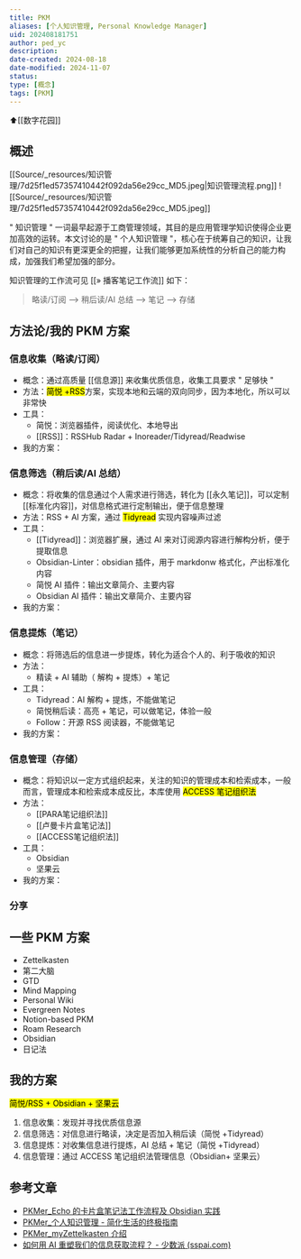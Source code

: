 ```yaml
---
title: PKM
aliases: [个人知识管理, Personal Knowledge Manager]
uid: 202408181751
author: ped_yc
description: 
date-created: 2024-08-18
date-modified: 2024-11-07
status: 
type: [概念]
tags: [PKM]
---
```


⬆[[数字花园]]

## 概述

[[Source/_resources/知识管理/7d25f1ed57357410442f092da56e29cc_MD5.jpeg|知识管理流程.png]]
![[Source/_resources/知识管理/7d25f1ed57357410442f092da56e29cc_MD5.jpeg]]

" 知识管理 " 一词最早起源于工商管理领域，其目的是应用管理学知识使得企业更加高效的运转。本文讨论的是 " 个人知识管理 "，核心在于统筹自己的知识，让我们对自己的知识有更深更全的把握，让我们能够更加系统性的分析自己的能力构成，加强我们希望加强的部分。

知识管理的工作流可见 [[» 播客笔记工作流]] 如下：

> 略读/订阅 --> 稍后读/AI 总结 --> 笔记 --> 存储

## 方法论/我的 PKM 方案

### 信息收集（略读/订阅）

- 概念：通过高质量 [[信息源]] 来收集优质信息，收集工具要求 " 足够快 "
- 方法：<mark class="hltr-red">简悦 +RSS</mark>方案，实现本地和云端的双向同步，因为本地化，所以可以非常快
- 工具：
	- 简悦：浏览器插件，阅读优化、本地导出
	- [[RSS]]：RSSHub Radar + Inoreader/Tidyread/Readwise
- 我的方案：

### 信息筛选（稍后读/AI 总结）

- 概念：将收集的信息通过个人需求进行筛选，转化为 [[永久笔记]]，可以定制 [[标准化内容]]，对信息格式进行定制输出，便于信息整理
- 方法：RSS + AI 方案，通过 <mark class="hltr-red">Tidyread</mark> 实现内容噪声过滤
- 工具：
	- [[Tidyread]]：浏览器扩展，通过 AI 来对订阅源内容进行解构分析，便于提取信息
	- Obsidian-Linter：obsidian 插件，用于 markdonw 格式化，产出标准化内容
	- 简悦 AI 插件：输出文章简介、主要内容
	- Obsidian AI 插件：输出文章简介、主要内容
- 我的方案：

### 信息提炼（笔记）

- 概念：将筛选后的信息进一步提炼，转化为适合个人的、利于吸收的知识
- 方法：
	- 精读 + AI 辅助（ 解构 + 提炼）+ 笔记
- 工具：
	- Tidyread：AI 解构 + 提炼，不能做笔记
	- 简悦稍后读：高亮 + 笔记，可以做笔记，体验一般
	- Follow：开源 RSS 阅读器，不能做笔记
- 我的方案：

### 信息管理（存储）

- 概念：将知识以一定方式组织起来，关注的知识的管理成本和检索成本，一般而言，管理成本和检索成本成反比，本库使用 <mark class="hltr-red">ACCESS 笔记组织法</mark>
- 方法：
	- [[PARA笔记组织法]]
	- [[卢曼卡片盒笔记法]]
	- [[ACCESS笔记组织法]]
- 工具：
	- Obsidian
	- 坚果云
- 我的方案：

### 分享

## 一些 PKM 方案

- Zettelkasten
- 第二大脑
- GTD
- Mind Mapping
- Personal Wiki
- Evergreen Notes
- Notion-based PKM
- Roam Research
- Obsidian
- 日记法

## 我的方案

<mark class="hltr-red">简悦/RSS + Obsidian + 坚果云</mark>

1. 信息收集：发现并寻找优质信息源
2. 信息筛选：对信息进行略读，决定是否加入稍后读（简悦 +Tidyread）
3. 信息提炼：对收集信息进行提炼，AI 总结 + 笔记（简悦 +Tidyread）
4. 信息管理：通过 ACCESS 笔记组织法管理信息（Obsidian+ 坚果云）

## 参考文章

- [PKMer_Echo 的卡片盒笔记法工作流程及 Obsidian 实践](https://pkmer.cn/Pkmer-Docs/02-%E7%9F%A5%E8%AF%86%E7%AE%A1%E7%90%86%E5%9F%BA%E7%A1%80/%E7%9F%A5%E8%AF%86%E7%AE%A1%E7%90%86%E5%9C%86%E6%A1%8C%E8%AE%A8%E8%AE%BA/echo/echo%E7%9A%84%E5%8D%A1%E7%89%87%E7%9B%92%E7%AC%94%E8%AE%B0%E6%B3%95%E5%B7%A5%E4%BD%9C%E6%B5%81%E7%A8%8B%E5%8F%8Aobsidian%E5%AE%9E%E8%B7%B5/)
- [PKMer_个人知识管理 - 简化生活的终极指南](https://pkmer.cn/Pkmer-Docs/02-%E7%9F%A5%E8%AF%86%E7%AE%A1%E7%90%86%E5%9F%BA%E7%A1%80/para%E4%BF%A1%E6%81%AF%E7%BB%84%E7%BB%87%E6%B3%95/%E4%B8%AA%E4%BA%BA%E7%9F%A5%E8%AF%86%E7%AE%A1%E7%90%86-%E7%AE%80%E5%8C%96%E7%94%9F%E6%B4%BB%E7%9A%84%E7%BB%88%E6%9E%81%E6%8C%87%E5%8D%97/)
- [PKMer_myZettelkasten 介绍](https://pkmer.cn/Pkmer-Docs/02-%E7%9F%A5%E8%AF%86%E7%AE%A1%E7%90%86%E5%9F%BA%E7%A1%80/%E7%9F%A5%E8%AF%86%E7%AE%A1%E7%90%86%E5%9C%86%E6%A1%8C%E8%AE%A8%E8%AE%BA/terry/myzettelkasten-%E4%BB%8B%E7%BB%8D/)
- [如何用 AI 重塑我们的信息获取流程？ - 少数派 (sspai.com)](https://sspai.com/post/90423)
